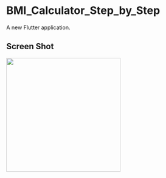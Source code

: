 # BMI_Calculator_Step_by_Step

A new Flutter application.

## Screen Shot



<img src="https://user-images.githubusercontent.com/39946504/98504216-3e34ce00-2278-11eb-8113-98a0d1dc436f.PNG" width=300 />

